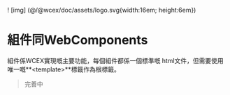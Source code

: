 <!--DESC: {icon:{name:"explore"},id:6} -->

! [img] (@/@wcex/doc/assets/logo.svg{width:16em; height:6em})

# 組件同WebComponents

組件係WCEX實現嘅主要功能，每個組件都係一個標準嘅 html文件，但需要使用唯一嘅**\<template\>**標籤作為根標籤。

> 完善中
